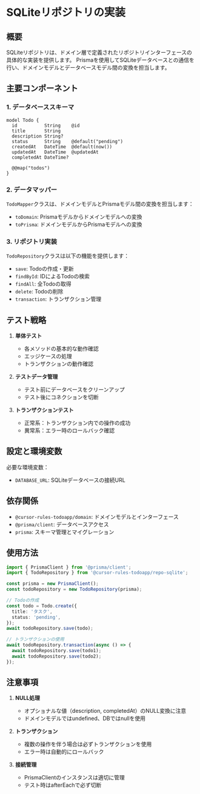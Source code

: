 # SQLiteリポジトリの実装

## 概要

SQLiteリポジトリは、ドメイン層で定義されたリポジトリインターフェースの具体的な実装を提供します。
Prismaを使用してSQLiteデータベースとの通信を行い、ドメインモデルとデータベースモデル間の変換を担当します。

## 主要コンポーネント

### 1. データベーススキーマ

```prisma
model Todo {
  id          String    @id
  title       String
  description String?
  status      String    @default("pending")
  createdAt   DateTime  @default(now())
  updatedAt   DateTime  @updatedAt
  completedAt DateTime?

  @@map("todos")
}
```

### 2. データマッパー

`TodoMapper`クラスは、ドメインモデルとPrismaモデル間の変換を担当します：

- `toDomain`: Prismaモデルからドメインモデルへの変換
- `toPrisma`: ドメインモデルからPrismaモデルへの変換

### 3. リポジトリ実装

`TodoRepository`クラスは以下の機能を提供します：

- `save`: Todoの作成・更新
- `findById`: IDによるTodoの検索
- `findAll`: 全Todoの取得
- `delete`: Todoの削除
- `transaction`: トランザクション管理

## テスト戦略

1. **単体テスト**
   - 各メソッドの基本的な動作確認
   - エッジケースの処理
   - トランザクションの動作確認

2. **テストデータ管理**
   - テスト前にデータベースをクリーンアップ
   - テスト後にコネクションを切断

3. **トランザクションテスト**
   - 正常系：トランザクション内での操作の成功
   - 異常系：エラー時のロールバック確認

## 設定と環境変数

必要な環境変数：
- `DATABASE_URL`: SQLiteデータベースの接続URL

## 依存関係

- `@cursor-rules-todoapp/domain`: ドメインモデルとインターフェース
- `@prisma/client`: データベースアクセス
- `prisma`: スキーマ管理とマイグレーション

## 使用方法

```typescript
import { PrismaClient } from '@prisma/client';
import { TodoRepository } from '@cursor-rules-todoapp/repo-sqlite';

const prisma = new PrismaClient();
const todoRepository = new TodoRepository(prisma);

// Todoの作成
const todo = Todo.create({
  title: 'タスク',
  status: 'pending',
});
await todoRepository.save(todo);

// トランザクションの使用
await todoRepository.transaction(async () => {
  await todoRepository.save(todo1);
  await todoRepository.save(todo2);
});
```

## 注意事項

1. **NULL処理**
   - オプショナルな値（description, completedAt）のNULL変換に注意
   - ドメインモデルではundefined、DBではnullを使用

2. **トランザクション**
   - 複数の操作を伴う場合は必ずトランザクションを使用
   - エラー時は自動的にロールバック

3. **接続管理**
   - PrismaClientのインスタンスは適切に管理
   - テスト時はafterEachで必ず切断 